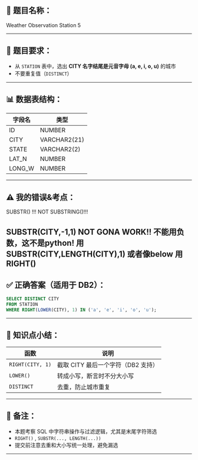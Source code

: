## 🧠 题目名称：

Weather Observation Station 5

---

## 📌 题目要求：

* 从 `STATION` 表中，选出 **CITY 名字结尾是元音字母 (a, e, i, o, u)** 的城市
* 不要重复值（`DISTINCT`）

---

## 📊 数据表结构：

| 字段名     | 类型           |
| ------- | ------------ |
| ID      | NUMBER       |
| CITY    | VARCHAR2(21) |
| STATE   | VARCHAR2(2)  |
| LAT\_N  | NUMBER       |
| LONG\_W | NUMBER       |

---

## ⚠ 我的错误&考点：

SUBSTR() !!! NOT SUBSTRING()!!!

SUBSTR(CITY,-1,1) NOT GONA WORK!! 不能用负数，这不是python! 用SUBSTR(CITY,LENGTH(CITY),1) 或者像below 用RIGHT()
---

## ✅ 正确答案（适用于 DB2）：

```sql
SELECT DISTINCT CITY
FROM STATION
WHERE RIGHT(LOWER(CITY), 1) IN ('a', 'e', 'i', 'o', 'u');
```

---

## 🔧 知识点小结：

| 函数               | 说明                     |
| ---------------- | ---------------------- |
| `RIGHT(CITY, 1)` | 截取 CITY 最后一个字符（DB2 支持） |
| `LOWER()`        | 转成小写，断言时不分大小写          |
| `DISTINCT`       | 去重，防止城市重复              |

---

## 📝 备注：

* 本题考察 SQL 中字符串操作与过滤逻辑，尤其是末尾字符筛选
* `RIGHT()` , `SUBSTR(..., LENGTH(...))`
* 提交前注意去重和大小写统一处理，避免漏选

---
